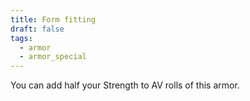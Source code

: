 ```yaml
---
title: Form fitting
draft: false
tags:
  - armor
  - armor_special
---
```

You can add half your Strength to AV rolls of this armor.